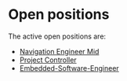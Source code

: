 # Open positions

The active open positions are:

- [Navigation Engineer Mid](2023_05_1_Navigation_Engineer_Mid.md)
- [Project Controller](2023-09_01_Project-Controller.md)
- [Embedded-Software-Engineer](2023-11-10_Embedded-Software-Engineer.md)